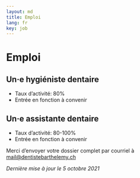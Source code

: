```yaml
---
layout: md
title: Emploi
lang: fr
key: job
---
```


# Emploi

## Un·e hygiéniste dentaire

* Taux d’activité: 80%
* Entrée en fonction à convenir

## Un·e assistante dentaire

* Taux d’activité: 80-100%
* Entrée en fonction à convenir

Merci d’envoyer votre dossier complet par courriel à [mail@dentistebarthelemy.ch](mailto:mail@dentistebarthelemy.ch)

*Dernière mise à jour le 5 octobre 2021*
